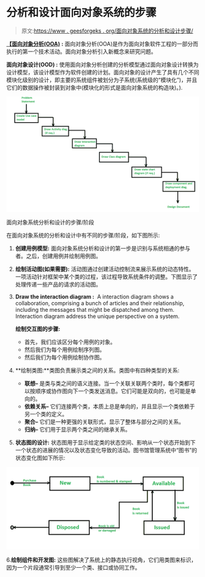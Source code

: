 # 分析和设计面向对象系统的步骤

> 原文:[https://www . geesforgeks . org/面向对象系统的分析和设计步骤/](https://www.geeksforgeeks.org/steps-to-analyze-and-design-object-oriented-system/)

[**【面向对象分析(OOA)**](https://www.geeksforgeeks.org/object-oriented-analysis-and-design/) **:**
面向对象分析(OOA)是作为面向对象软件工程的一部分而执行的第一个技术活动。面向对象分析引入新概念来研究问题。

**面向对象设计(OOD) :**
使用面向对象分析创建的分析模型通过面向对象设计转换为设计模型，该设计模型作为软件创建的计划。面向对象的设计产生了具有几个不同模块化级别的设计，即主要的系统组件被划分为子系统(系统级的“模块化”)，并且它们的数据操作被封装到对象中(模块化的形式是面向对象系统的构造块)。).

![](img/d7318f976120729c98b5e395f2e6ba91.png)

面向对象系统分析和设计的步骤/阶段

在面向对象系统的分析和设计中有不同的步骤/阶段，如下图所示:

1.  **创建用例模型:**
    面向对象系统分析和设计的第一步是识别与系统相通的参与者。之后，创建用例并绘制用例图。

2.  **绘制活动图(如果需要):**
    活动图通过创建活动控制流来展示系统的动态特性。一项活动针对框架中某个类的过程，该过程导致系统条件的调整。下图显示了处理传递一些产品的请求的活动图。

3.  **Draw the interaction diagram :** 
    A interaction diagram shows a collaboration, comprising a bunch of articles and their relationship, including the messages that might be dispatched among them. Interaction diagram address the unique perspective on a system.

    **绘制交互图的步骤:**

    *   首先，我们应该区分每个用例的对象。
    *   然后我们为每个用例绘制序列图。
    *   然后我们为每个用例绘制协作图。

4.  **绘制类图:**类图负责展示类之间的关系。类图中有四种类型的关系:
    *   **联想–**
        是类与类之间的语义连接。当一个关联关联两个类时，每个类都可以按顺序或协作图向下一个类发送消息。它们可能是双向的，也可能是单向的。
    *   **依赖关系–**
        它们连接两个类，本质上总是单向的，并且显示一个类依赖于另一个类的定义。
    *   **聚合–**
        它们是一种更强的关联形式，显示了整体与部分之间的关系。
    *   **归纳–**
        它们用于显示两个类之间的继承关系。

5.  **状态图的设计:**
    状态图用于显示给定类的状态空间、影响从一个状态开始到下一个状态的进展的情况以及状态变化导致的活动。图书馆管理系统中“图书”的状态变化图如下所示:

![](img/460527da7e95d032ffa9463076e5878f.png)

6.**绘制组件和开发图:**
这些图解决了系统上的静态执行视角，它们用类图来标识，因为一个片段通常引导到至少一个类、接口或协同工作。